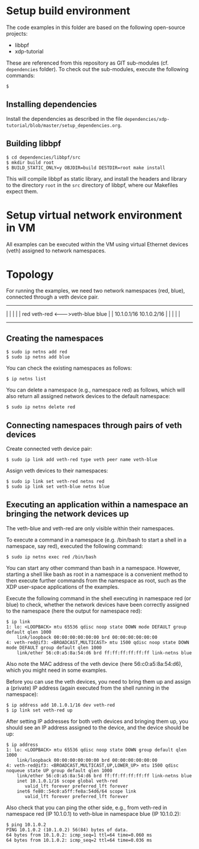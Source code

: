 # Setup build environment

The code examples in this folder are based on the following open-source projects:

* libbpf
* xdp-tutorial

These are referenced from this repository as GIT sub-modules (cf. `dependencies` folder). To check out the sub-modules, execute the following commands:

```
$ 
```

## Installing dependencies

Install the dependencies as described in the file `dependencies/xdp-tutorial/blob/master/setup_dependencies.org`.

## Building libbpf

```
$ cd dependencies/libbpf/src
$ mkdir build root
$ BUILD_STATIC_ONLY=y OBJDIR=build DESTDIR=root make install
```

This will compile libbpf as static library, and install the headers and library to the directory `root` in the `src` directory of libbpf, where our Makefiles expect them.

# Setup virtual network environment in VM

All examples can be executed within the VM using virtual Ethernet devices (veth) assigned to network namespaces.

# Topology

For running the examples, we need two network namespaces (red, blue), connected through a veth device pair.

 -------------             ---------------
|             |           |               |
|    red  veth-red <--->veth-blue   blue  | 
|       10.1.0.1/16    10.1.0.2/16        |
|             |           |               | 
 -------------             --------------- 

## Creating the namespaces

```
$ sudo ip netns add red
$ sudo ip netns add blue
```

You can check the existing namespaces as follows:

```
$ ip netns list
```

You can delete a namespace (e.g., namespace red) as follows, which will also return all assigned network devices to the default namespace:

```
$ sudo ip netns delete red
```

## Connecting namespaces through pairs of veth devices

Create connected veth device pair:

```
$ sudo ip link add veth-red type veth peer name veth-blue 
```

Assign veth devices to their namespaces:

```
$ sudo ip link set veth-red netns red
$ sudo ip link set veth-blue netns blue
```

## Executing an application within a namespace an bringing the network devices up

The veth-blue and veth-red are only visible within their namespaces.

To execute a command in a namespace (e.g. /bin/bash to start a shell in a namespace, say red), executed the following command:

```
$ sudo ip netns exec red /bin/bash
```

You can start any other command than bash in a namespace. However, starting a shell like bash as root in a namespace is a convenient method to then execute further commands from the namespace as root, such as the XDP user-space applications of the examples.

Execute the following command in the shell executing in namespace red (or blue) to check, whether the network devices have been correctly assigned to the namespace (here the output for namespace red):

```
$ ip link
1: lo: <LOOPBACK> mtu 65536 qdisc noop state DOWN mode DEFAULT group default qlen 1000
    link/loopback 00:00:00:00:00:00 brd 00:00:00:00:00:00
4: veth-red@if3: <BROADCAST,MULTICAST> mtu 1500 qdisc noop state DOWN mode DEFAULT group default qlen 1000
    link/ether 56:c0:a5:8a:54:d6 brd ff:ff:ff:ff:ff:ff link-netns blue
```

Also note the MAC address of the veth device (here 56:c0:a5:8a:54:d6), which you might need in some examples.

Before you can use the veth devices, you need to bring them up and assign a (private) IP address (again executed from the shell running in the namespace):

```
$ ip address add 10.1.0.1/16 dev veth-red
$ ip link set veth-red up 
```

After setting IP addresses for both veth devices and bringing them up, you should see an IP address assigned to the device, and the device should be up:

```
$ ip address
1: lo: <LOOPBACK> mtu 65536 qdisc noop state DOWN group default qlen 1000
    link/loopback 00:00:00:00:00:00 brd 00:00:00:00:00:00
4: veth-red@if3: <BROADCAST,MULTICAST,UP,LOWER_UP> mtu 1500 qdisc noqueue state UP group default qlen 1000
    link/ether 56:c0:a5:8a:54:d6 brd ff:ff:ff:ff:ff:ff link-netns blue
    inet 10.1.0.1/16 scope global veth-red
       valid_lft forever preferred_lft forever
    inet6 fe80::54c0:a5ff:fe8a:54d6/64 scope link
       valid_lft forever preferred_lft forever
```

Also check that you can ping the other side, e.g., from veth-red in namespace red (IP 10.1.0.1) to veth-blue in namespace blue (IP 10.1.0.2):

```
$ ping 10.1.0.2
PING 10.1.0.2 (10.1.0.2) 56(84) bytes of data.
64 bytes from 10.1.0.2: icmp_seq=1 ttl=64 time=0.060 ms
64 bytes from 10.1.0.2: icmp_seq=2 ttl=64 time=0.036 ms

```

